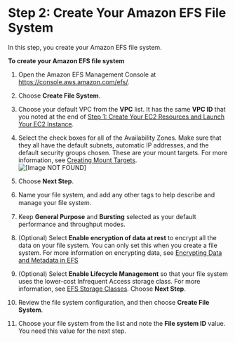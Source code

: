 # Step 2: Create Your Amazon EFS File System<a name="gs-step-two-create-efs-resources"></a>

In this step, you create your Amazon EFS file system\.

**To create your Amazon EFS file system**

1. Open the Amazon EFS Management Console at [https://console\.aws\.amazon\.com/efs/](https://console.aws.amazon.com/efs/)\.

1. Choose **Create File System**\.

1. Choose your default VPC from the **VPC** list\. It has the same **VPC ID** that you noted at the end of [Step 1: Create Your EC2 Resources and Launch Your EC2 Instance](gs-step-one-create-ec2-resources.md)\.

1. Select the check boxes for all of the Availability Zones\. Make sure that they all have the default subnets, automatic IP addresses, and the default security groups chosen\. These are your mount targets\. For more information, see [Creating Mount Targets](accessing-fs.md)\.  
![\[Image NOT FOUND\]](http://docs.aws.amazon.com/efs/latest/ug/images/gs-configure-file-system-600w.png)

1. Choose **Next Step**\.

1. Name your file system, and add any other tags to help describe and manage your ﬁle system\.

1. Keep **General Purpose** and **Bursting** selected as your default performance and throughput modes\.

1. \(Optional\) Select **Enable encryption of data at rest** to encrypt all the data on your file system\. You can only set this when you create a file system\. For more information on encrypting data, see [Encrypting Data and Metadata in EFS](encryption.md)

1. \(Optional\) Select **Enable Lifecycle Management** so that your file system uses the lower\-cost Infrequent Access storage class\. For more information, see [EFS Storage Classes](storage-classes.md)\. Choose **Next Step**\.

1. Review the file system configuration, and then choose **Create File System**\.

1. Choose your file system from the list and note the **File system ID** value\. You need this value for the next step\.